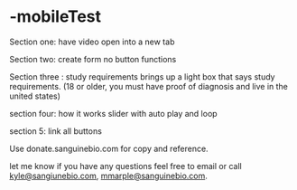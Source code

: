 -mobileTest
===========

Section one: have video open into a new tab

Section two: create form no button functions

Section three : study requirements brings up a light box that says study requirements. (18 or older, you must have proof of diagnosis and live in the united states)

section four: how it works slider with auto play and loop

section 5: link all buttons

Use donate.sanguinebio.com for copy and reference.

let me know if you have any questions feel free to email or call kyle@sangiunebio.com, mmarple@sanguinebio.com.
